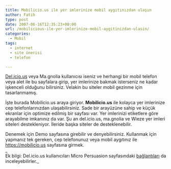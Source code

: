 ```yaml
---
title: Mobilicio.us ile yer imlerinize mobil aygıtınızdan ulaşın
author: Fatih
type: post
date: 2007-06-16T12:35:23+00:00
url: /mobilicious-ile-yer-imlerinize-mobil-aygitinizdan-ulasin/
categories:
  - Mobil
tags:
  - internet
  - site önerisi
  - telefon

---
```

[Del.icio.us][1] veya Ma.gnolia kullanıcısı iseniz ve herhangi bir mobil telefon veya alet ile bu sayfalara girip, yer imlerinize bakmak isterseniz ne kadar işkenceli olduğunu bilirsiniz. Velakin bu siteler mobil gezinme için tasarlanmamış.

İşte burada Mobilicio.us araya giriyor. **Mobilicio.us** ile kolayca yer imlerinize cep telefonlarınızdan ulaşabilirsiniz. Sade bir arayüzüne sahip ve küçük ekranlar için optimize edilmiş bir sayfası var. Yer imlerinizi etiketlere göre arayabilme imkanınız da var. Şu an del.icio.us, ma.gnolia ve Wieze yer imleri siteleri destekleniyor. İleride başka siteler de desteklenebilir.

Denemek için Demo sayfasına girebilir ve denyebilirsiniz. Kullanmak için yapmanız tek gereken, cep telefonunuz veya mobil aygıtınız ile https://mobilicio.us sayfasına girmek.  
_  
Ek bilgi: Del.icio.us kullanıcıları Micro Persuasion sayfasındaki [bağlantıları][2] da inceleyebilirler._

 [1]: https://del.icio.us
 [2]: https://www.micropersuasion.com/2006/04/delicious_mobil.html
